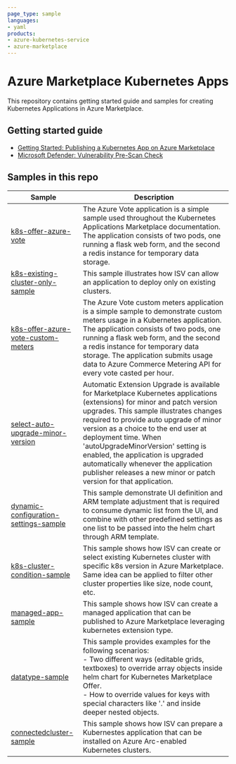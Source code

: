```yaml
---
page_type: sample
languages:
- yaml
products:
- azure-kubernetes-service
- azure-marketplace
---
```


# Azure Marketplace Kubernetes Apps

This repository contains getting started guide and samples for creating Kubernetes Applications in Azure Marketplace.

## Getting started guide

- [Getting Started: Publishing a Kubernetes App on Azure Marketplace](getting-started/GettingStarted.md)
- [Microsoft Defender: Vulnerability Pre-Scan Check](getting-started/Vulnerability-Scan.md)


## Samples in this repo

| Sample | Description |
|--------|-------------|
|[k8s-offer-azure-vote](samples/k8s-offer-azure-vote/) | The Azure Vote application is a simple sample used throughout the Kubernetes Applications Marketplace documentation. The application consists of two pods, one running a flask web form, and the second a redis instance for temporary data storage. |
|[k8s-existing-cluster-only-sample](samples/k8s-existing-cluster-only-sample/) | This sample illustrates how ISV can allow an application to deploy only on existing clusters. |
|[k8s-offer-azure-vote-custom-meters](samples/k8s-offer-azure-vote-custom-meters/) | The Azure Vote custom meters application is a simple sample to demonstrate custom meters usage in a Kubernetes application. The application consists of two pods, one running a flask web form, and the second a redis instance for temporary data storage. The application submits usage data to Azure Commerce Metering API for every vote casted per hour. |
|[select-auto-upgrade-minor-version](samples/select-auto-upgrade-minor-version) | Automatic Extension Upgrade is available for Marketplace Kubernetes applications (extensions) for minor and patch version upgrades. This sample illustrates changes required to provide auto upgrade of minor version as a choice to the end user at deployment time. When 'autoUpgradeMinorVersion' setting is enabled, the application is upgraded automatically whenever the application publisher releases a new minor or patch version for that application. |
|[dynamic-configuration-settings-sample](samples/dynamic-configuration-settings-sample/) | This sample demonstrate UI definition and ARM template adjustment that is required to consume dynamic list from the UI, and combine with other predefined settings as one list to be passed into the helm chart through ARM template. |
|[k8s-cluster-condition-sample](samples/k8s-cluster-condition-sample/) | This sample shows how ISV can create or select existing Kubernetes cluster with specific k8s version in Azure Marketplace. Same idea can be applied to filter other cluster properties like size, node count, etc. |
|[managed-app-sample](samples/managed-app-sample/) | This sample shows how ISV can create a managed application that can be published to Azure Marketplace leveraging kubernetes extension type. |
|[datatype-sample](samples/datatype-sample/) | This sample provides examples for the following scenarios: <br> -  Two different ways (editable grids, textboxes) to override array objects inside helm chart for Kubernetes Marketplace Offer. <br> -  How to override values for keys with special characters like '.' and inside deeper nested objects. |
|[connectedcluster-sample](samples/k8s-connectedcluster/) | This sample shows how ISV can prepare a Kubernestes application that can be installed on Azure Arc-enabled Kubernetes clusters. |